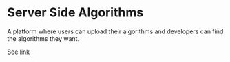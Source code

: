 # Server Side Algorithms
A platform where users can upload their algorithms and developers can find the algorithms they want.

See [link](https://github.com/mattianeroni/server-side-algorithms-doc)
